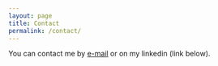 ```yaml
---
layout: page
title: Contact
permalink: /contact/
---
```


You can contact me by [e-mail](mailto:mcdalila@outlook.fr) or on my linkedin (link below). 

